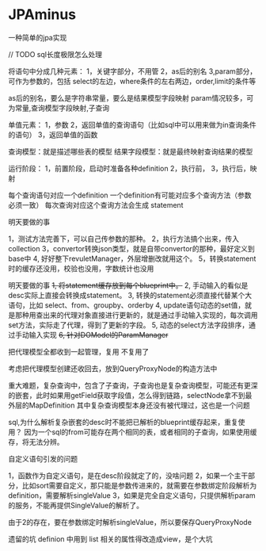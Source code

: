 # JPAminus
一种简单的jpa实现

// TODO sql长度极限怎么处理


将语句中分成几种元素：
1，关键字部分，不用管
2，as后的别名
3,param部分，可作为参数的，包括 select的左边，where条件的左右两边，order,limit的条件等

as后的别名，要么是字符串常量，要么是结果模型字段映射
param情况较多，可为常量,查询模型字段映射,子查询

单值元素：
1，参数
2，返回单值的查询语句（比如sql中可以用来做为in查询条件的语句）
3，返回单值的函数


查询模型：就是描述哪些表的模型
结果字段模型：就是最终映射查询结果的模型


运行阶段：
1，前置阶段，启动时准备各种definition
2，执行前，
3，执行后，映射

每个查询语句对应一个definition
一个definition有可能对应多个查询方法（参数必须一致）
每次查询对应这个查询方法会生成 statement




明天要做的事

1，测试方法完善下，可以自己传参数的那种。
2，执行方法搞个出来，传入collection
3，convertor转换json类型，就是自带convertor的那种，最好定义到base中
4, 好好整下revuletManager，外层增删改就用这个。
5，转换statement时的缓存还没用，校验也没用，字数统计也没用

明天要做的事
~~1, 将statement缓存放到每个blueprint中。~~
2, 手动输入的看似是desc实际上直接会转换成statement。
3, 转换的statement必须直接代替某个大语句，比如 select、from、groupby、orderby
4, update语句动态的set值，就是那种用查出来的代理对象直接进行更新的，就是通过手动输入实现的，每次调用set方法，实际走了代理，得到了更新的字段。
5, 动态的select方法字段排序，通过手动输入实现
~~6, 针对DOModel的ParamManager~~

把代理模型全都收到一起管理，复用                不复用了

考虑把代理模型创建还收回去，放到QueryProxyNode的构造方法中


重大难题，复杂查询中，包含了子查询，子查询也是复杂查询模型，可能还有更深的嵌套，此时如果用getField获取字段值，怎么得到链路，selectNode拿不到最外层的MapDefinition
其中复杂查询模型本身还没有被代理过，这也是一个问题



sql,为什么解析复杂嵌套的desc时不能把已解析的blueprint缓存起来，重复使用？
因为一个sql的from可能存在两个相同的表，或者相同的子查询，如果使用缓存，将无法分辨。



自定义语句引发的问题

1，函数作为自定义语句，是在desc阶段就定了的，没啥问题
2，如果一个主干部分，比如sort需要自定义，那只能是参数传进来的，就需要在参数绑定阶段解析为definition，需要解析singleValue
3，如果是完全自定义语句，只提供解析param的服务，不能再提供SingleValue的解析了。

由于2的存在，要在参数绑定时解析singleValue，所以要保存QueryProxyNode


遗留的坑
definion 中用到 list 相关的属性得改造成view，是个大坑

